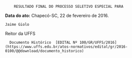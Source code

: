         RESULTADO FINAL DO PROCESSO SELETIVO ESPECIAL PARA  

   **Data do ato:** Chapecó-SC, 22 de fevereiro de 2016.   
 

    Jaime Giolo   
 Reitor da UFFS 

      Documento Histórico  [EDITAL Nº 100/GR/UFFS/2016](https://www.uffs.edu.br/atos-normativos/edital/gr/2016-0100/@@download/documento_historico)     
      